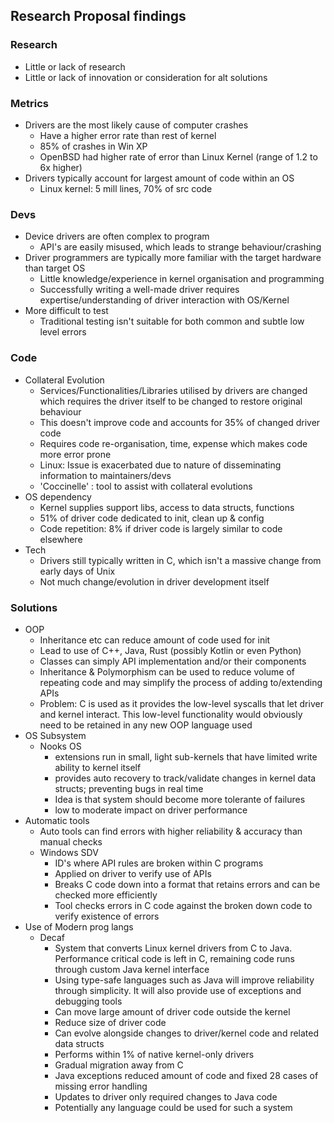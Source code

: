 ## Research Proposal findings
### Research
+ Little or lack of research
+ Little or lack of innovation or consideration for alt solutions

### Metrics 
+ Drivers are the most likely cause of computer crashes
	+ Have a higher error rate than rest of kernel
	+ 85% of crashes in Win XP
	+ OpenBSD had higher rate of error than Linux Kernel (range of 1.2 to 6x higher)
+ Drivers typically account for largest amount of code within an OS
	+ Linux kernel: 5 mill lines, 70% of src code

### Devs
+ Device drivers are often complex to program
	+ API's are easily misused, which leads to strange behaviour/crashing
+ Driver programmers are typically more familiar with the target hardware than target OS
	+ Little knowledge/experience in kernel organisation and programming
	+ Successfully writing a well-made driver requires expertise/understanding of driver interaction with OS/Kernel
+ More difficult to test
	+ Traditional testing isn't suitable for both common and subtle low level errors

### Code 
+ Collateral Evolution
	+ Services/Functionalities/Libraries utilised by drivers are changed which requires the driver itself to be changed to restore original behaviour
	+ This doesn't improve code and accounts for 35% of changed driver code
	+ Requires code re-organisation, time, expense which makes code more error prone
	+ Linux: Issue is exacerbated due to nature of disseminating information to maintainers/devs
	+ 'Coccinelle' : tool to assist with collateral evolutions
+ OS dependency
	+ Kernel supplies support libs, access to data structs, functions
	+ 51% of driver code dedicated to init, clean up & config
	+ Code repetition: 8% if driver code is largely similar to code elsewhere
+ Tech
	+ Drivers still typically written in C, which isn't a massive change from early days of Unix
	+ Not much change/evolution in driver development itself

### Solutions
+ OOP
	+ Inheritance etc can reduce amount of code used for init
	+ Lead to use of C++, Java, Rust (possibly Kotlin or even Python)
	+ Classes can simply API implementation and/or their components
	+ Inheritance & Polymorphism can be used to reduce volume of repeating code and may simplify the process of adding to/extending APIs
	+ Problem: C is used as it provides the low-level syscalls that let driver and kernel interact. This low-level functionality would obviously need to be retained in any new OOP language used
+ OS Subsystem
	+ Nooks OS
		+ extensions run in small, light sub-kernels that have limited write ability to kernel itself
		+ provides auto recovery to track/validate changes in kernel data structs; preventing bugs in real time 
		+ Idea is that system should become more tolerante of failures
		+ low to moderate impact on driver performance
+ Automatic tools
	+ Auto tools can find errors with higher reliability & accuracy than manual checks
	+ Windows SDV
		+ ID's where API rules are broken within C programs
		+ Applied on driver to verify use of APIs
		+ Breaks C code down into a format that retains errors and can be checked more efficiently
		+ Tool checks errors in C code against the broken down code to verify existence of errors
+ Use of Modern prog langs
	+ Decaf
		+ System that converts Linux kernel drivers from C to Java. Performance critical code is left in C, remaining code runs through custom Java kernel interface
		+ Using type-safe languages such as Java will improve reliability through simplicity. It will also provide use of exceptions and debugging tools
		+ Can move large amount of driver code outside the kernel
		+ Reduce size of driver code
		+ Can evolve alongside changes to driver/kernel code and related data structs
		+ Performs within 1% of native kernel-only drivers
		+ Gradual migration away from C
		+ Java exceptions reduced amount of code and fixed 28 cases of missing error handling
		+ Updates to driver only required changes to Java code
		+ Potentially any language could be used for such a system